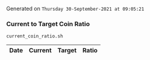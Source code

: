 Generated on `Thursday 30-September-2021 at 09:05:21`

### Current to Target Coin Ratio
`current_coin_ratio.sh`

Date|Current|Target|Ratio
---|---|---|---
